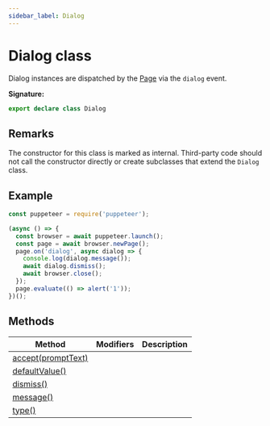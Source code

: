 ```yaml
---
sidebar_label: Dialog
---
```

# Dialog class

Dialog instances are dispatched by the [Page](./puppeteer.page.md) via the `dialog` event.

**Signature:**

```typescript
export declare class Dialog 
```

## Remarks

The constructor for this class is marked as internal. Third-party code should not call the constructor directly or create subclasses that extend the `Dialog` class.

## Example


```ts
const puppeteer = require('puppeteer');

(async () => {
  const browser = await puppeteer.launch();
  const page = await browser.newPage();
  page.on('dialog', async dialog => {
    console.log(dialog.message());
    await dialog.dismiss();
    await browser.close();
  });
  page.evaluate(() => alert('1'));
})();
```

## Methods

|  Method | Modifiers | Description |
|  --- | --- | --- |
|  [accept(promptText)](./puppeteer.dialog.accept.md) |  |  |
|  [defaultValue()](./puppeteer.dialog.defaultvalue.md) |  |  |
|  [dismiss()](./puppeteer.dialog.dismiss.md) |  |  |
|  [message()](./puppeteer.dialog.message.md) |  |  |
|  [type()](./puppeteer.dialog.type.md) |  |  |

